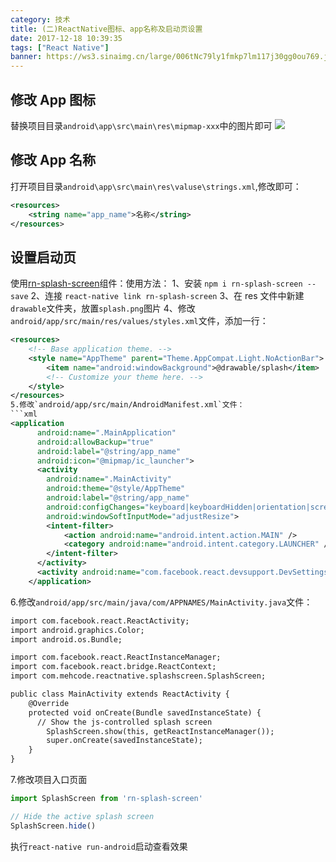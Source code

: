 ```yaml
---
category: 技术
title: (二)ReactNative图标、app名称及启动页设置
date: 2017-12-18 10:39:35
tags: ["React Native"]
banner: https://ws3.sinaimg.cn/large/006tNc79ly1fmkp7lm117j30gg0ou769.jpg
---
```


## 修改 App 图标

替换项目目录`android\app\src\main\res\mipmap-xxx`中的图片即可
![](https://ws3.sinaimg.cn/large/006tNc79ly1fmkp7lm117j30gg0ou769.jpg)

## 修改 App 名称

打开项目目录`android\app\src\main\res\valuse\strings.xml`,修改即可：

```xml
<resources>
    <string name="app_name">名称</string>
</resources>
```

<!-- more -->

## 设置启动页

使用[rn-splash-screen](https://github.com/mehcode/rn-splash-screen)组件：使用方法：
1、安装 `npm i rn-splash-screen --save`
2、连接 `react-native link rn-splash-screen`
3、在 res 文件中新建`drawable`文件夹，放置`splash.png`图片
4、修改`android/app/src/main/res/values/styles.xml`文件，添加一行：

````xml
<resources>
    <!-- Base application theme. -->
    <style name="AppTheme" parent="Theme.AppCompat.Light.NoActionBar">
        <item name="android:windowBackground">@drawable/splash</item>
        <!-- Customize your theme here. -->
    </style>
</resources>
5.修改`android/app/src/main/AndroidManifest.xml`文件：
```xml
<application
      android:name=".MainApplication"
      android:allowBackup="true"
      android:label="@string/app_name"
      android:icon="@mipmap/ic_launcher">
      <activity
        android:name=".MainActivity"
        android:theme="@style/AppTheme"
        android:label="@string/app_name"
        android:configChanges="keyboard|keyboardHidden|orientation|screenSize"
        android:windowSoftInputMode="adjustResize">
        <intent-filter>
            <action android:name="android.intent.action.MAIN" />
            <category android:name="android.intent.category.LAUNCHER" />
        </intent-filter>
      </activity>
      <activity android:name="com.facebook.react.devsupport.DevSettingsActivity" />
    </application>
````

6.修改`android/app/src/main/java/com/APPNAMES/MainActivity.java`文件：

```xml
import com.facebook.react.ReactActivity;
import android.graphics.Color;
import android.os.Bundle;

import com.facebook.react.ReactInstanceManager;
import com.facebook.react.bridge.ReactContext;
import com.mehcode.reactnative.splashscreen.SplashScreen;

public class MainActivity extends ReactActivity {
    @Override
    protected void onCreate(Bundle savedInstanceState) {
      // Show the js-controlled splash screen
        SplashScreen.show(this, getReactInstanceManager());
        super.onCreate(savedInstanceState);
    }
}
```

7.修改项目入口页面

```js
import SplashScreen from 'rn-splash-screen'

// Hide the active splash screen
SplashScreen.hide()
```

执行`react-native run-android`启动查看效果
